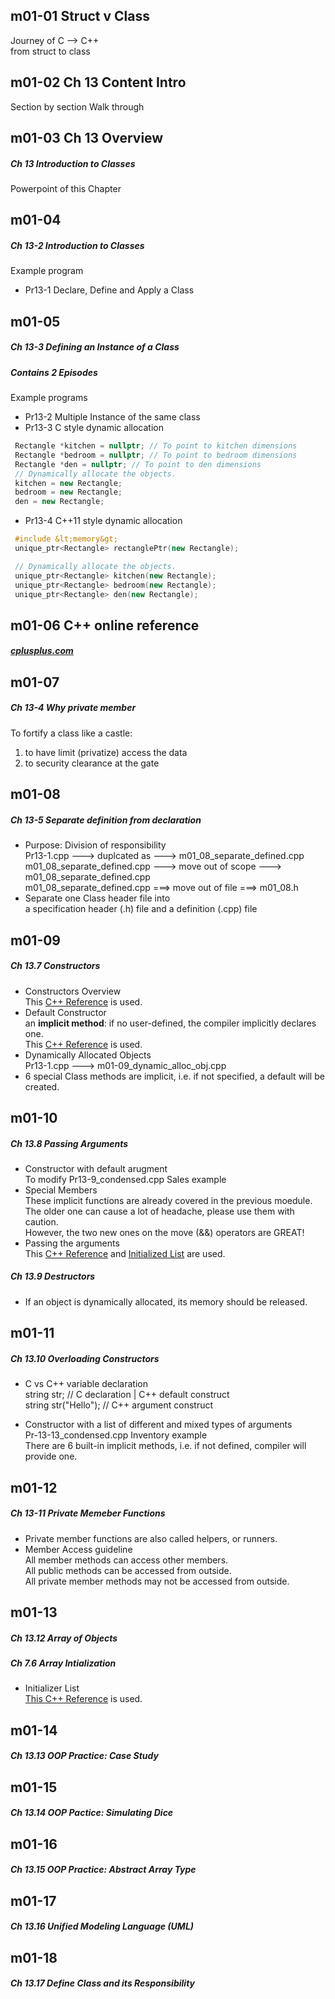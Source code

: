 ## m01-01 Struct v Class
Journey of C --> C++ <br>
from struct to class

## m01-02 Ch 13 Content Intro
Section by section Walk through

## m01-03 Ch 13 Overview
##### Ch 13 Introduction to Classes
Powerpoint of this Chapter

## m01-04
##### Ch 13-2 Introduction to Classes
Example program
- Pr13-1 Declare, Define and Apply a Class

## m01-05
##### Ch 13-3 Defining an Instance of a Class
##### Contains 2 Episodes
Example programs
- Pr13-2 Multiple Instance of the same class 
- Pr13-3 C style dynamic allocation
```C++
 Rectangle *kitchen = nullptr; // To point to kitchen dimensions
 Rectangle *bedroom = nullptr; // To point to bedroom dimensions
 Rectangle *den = nullptr; // To point to den dimensions
 // Dynamically allocate the objects.
 kitchen = new Rectangle;
 bedroom = new Rectangle;
 den = new Rectangle; 
```

- Pr13-4 C++11 style dynamic allocation
```C++
 #include &lt;memory&gt; 
 unique_ptr<Rectangle> rectanglePtr(new Rectangle); 

 // Dynamically allocate the objects.
 unique_ptr<Rectangle> kitchen(new Rectangle);
 unique_ptr<Rectangle> bedroom(new Rectangle);
 unique_ptr<Rectangle> den(new Rectangle); 
``` 

## m01-06 C++ online reference 
##### [cplusplus.com](http://www.cplusplus.com)


## m01-07
##### Ch 13-4 Why private member
To fortify a class like a castle:
 1. to have limit (privatize) access the data
 2. to security clearance at the gate


## m01-08 
##### Ch 13-5 Separate definition from declaration
- Purpose: Division of responsibility<br>
Pr13-1.cpp ---> duplcated as ---> m01_08_separate_defined.cpp<br>
m01_08_separate_defined.cpp ---> move out of scope --->  m01_08_separate_defined.cpp<br>
m01_08_separate_defined.cpp ===> move out of file ===> m01_08.h
- Separate one Class header file into<br> 
a specification header (.h) file and a definition (.cpp) file <br>


## m01-09
##### Ch 13.7 Constructors
- Constructors Overview<br>
This [C++ Reference](http://www.cplusplus.com/doc/tutorial/classes/) is used.<br>
- Default Constructor <br>
an **implicit method**: if no user-defined, the compiler implicitly declares one. <br>
This [C++ Reference](http://www.cplusplus.com/doc/tutorial/classes2/) is used.<br>
- Dynamically Allocated Objects <br>
Pr13-1.cpp  --->  m01-09_dynamic_alloc_obj.cpp <br>
- 6 special Class methods are implicit, i.e. if not specified, a default will be created.

## m01-10
##### Ch 13.8 Passing Arguments 
- Constructor with default arugment<br>
To modify Pr13-9_condensed.cpp Sales example <br>
- Special Members<br>
These implicit functions are already covered in the previous moedule.<br>
The older one can cause a lot of headache, please use them with caution.<br>
However, the two new ones on the move (&&) operators are GREAT!<br>
- Passing the arguments <br>
This [C++ Reference](http://www.cplusplus.com/doc/tutorial/classes/) and [Initialized List](http://www.cplusplus.com/reference/initializer_list/initializer_list/) are used.<br>

##### Ch 13.9 Destructors <br>
- If an object is dynamically allocated, its memory should be released. <br>

## m01-11
##### Ch 13.10 Overloading Constructors 
- C vs C++ variable declaration<br>
string str; // C declaration | C++ default construct<br>
string str("Hello"); // C++ argument construct<br>

- Constructor with a list of different and mixed types of arguments<br>
Pr-13-13_condensed.cpp Inventory example <br>
There are 6 built-in implicit methods, i.e. if not defined, compiler will provide one.<br>

## m01-12
##### Ch 13-11 Private Memeber Functions
- Private member functions are also called helpers, or runners.
- Member Access guideline<br>
All member methods can access other members.<br>
All public methods can be accessed from outside.<br>
All private member methods may not be accessed from outside.<br>

## m01-13
##### Ch 13.12 Array of Objects
##### Ch 7.6 Array Intialization
- Initializer List <br>
[This C++ Reference](http://www.cplusplus.com/reference/initializer_list/initializer_list/) is used.<br>

## m01-14
##### Ch 13.13 OOP Practice: Case Study

## m01-15
##### Ch 13.14 OOP Pactice: Simulating Dice

## m01-16
##### Ch 13.15 OOP Practice: Abstract Array Type

## m01-17
##### Ch 13.16 Unified Modeling Language (UML)

## m01-18
##### Ch 13.17 Define Class and its Responsibility